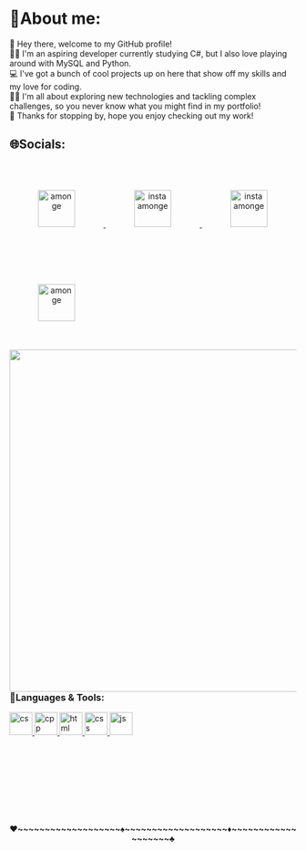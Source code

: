 <h1>🎲About me: </h1>
<p1>🎉 Hey there, welcome to my GitHub profile!  
<br>🐱‍💻 I'm an aspiring developer currently studying C#, but I also love playing around with MySQL and Python. 
<br>💻 I've got a bunch of cool projects up on here that show off my skills and my love for coding. 
<br>👨‍💻 I'm all about exploring new technologies and tackling complex challenges, so you never know what you might find in my portfolio! 
<br>👋 Thanks for stopping by, hope you enjoy checking out my work! </p1>
<h2>🌐Socials:</h2>
<p2 align="center"> 
<a href = "https://www.youtube.com/@dicey2908/featured">
<img  width = 65px  height=65px alt = "amonge" style="padding:50px;" src="https://www.freepnglogos.com/uploads/official-youtube-logo-png-18.png" />
</a>
<a href= "https://www.instagram.com/dice_enjoyer/">
<img  "width = 65px  height=65 alt = "insta amonge" style="padding:50px;" src="https://upload.wikimedia.org/wikipedia/commons/thumb/a/a5/Instagram_icon.png/1024px-Instagram_icon.png" />
</a>
<a href= "https://www.linkedin.com/in/hristiyan-cholpanov-476a9b26b/">
<img  "width = 65px  height=65 style="padding:50px;"  alt = "insta amonge" src="https://upload.wikimedia.org/wikipedia/commons/thumb/8/81/LinkedIn_icon.svg/1200px-LinkedIn_icon.svg.png" />
</a>
<a href = "https://dicey8.itch.io">
<img  width = 65px  height=65px alt = "amonge" style="padding:50px;" src="https://static-00.iconduck.com/assets.00/itch-io-icon-512x512-wwio9bi8.png" />
</a>
</p2>



<img align = "right" width="600" src="https://images-wixmp-ed30a86b8c4ca887773594c2.wixmp.com/f/d5a30244-7dcd-4acc-a472-cbd2bd37a1dc/d9bzdfr-a8f3182d-af2e-458c-8911-4e31f2764fda.gif?token=eyJ0eXAiOiJKV1QiLCJhbGciOiJIUzI1NiJ9.eyJzdWIiOiJ1cm46YXBwOjdlMGQxODg5ODIyNjQzNzNhNWYwZDQxNWVhMGQyNmUwIiwiaXNzIjoidXJuOmFwcDo3ZTBkMTg4OTgyMjY0MzczYTVmMGQ0MTVlYTBkMjZlMCIsIm9iaiI6W1t7InBhdGgiOiJcL2ZcL2Q1YTMwMjQ0LTdkY2QtNGFjYy1hNDcyLWNiZDJiZDM3YTFkY1wvZDliemRmci1hOGYzMTgyZC1hZjJlLTQ1OGMtODkxMS00ZTMxZjI3NjRmZGEuZ2lmIn1dXSwiYXVkIjpbInVybjpzZXJ2aWNlOmZpbGUuZG93bmxvYWQiXX0.aTnZYYN_dCMj50kuLcAddNCOl-Kp3iI8yN-V6G5B_l4" />
<br>
<br>
<br>
<br>
<h3 align="left" >🧰Languages & Tools: </h3>
<p align="left"> 
<a href="https://www.w3schools.com/cs/index.php" target="_blank" rel="noreferrer"> 
<img src="https://cdn.jsdelivr.net/gh/devicons/devicon/icons/csharp/csharp-original.svg" alt="cs" width="40" height="40"/> 
</a> 
<a href="https://www.w3schools.com/cpp/" target="_blank" rel="noreferrer"> 
<img src="https://cdn.jsdelivr.net/gh/devicons/devicon/icons/cplusplus/cplusplus-original.svg" alt="cpp" width="40" height="40"/> 
</a> 
<a href="https://www.w3schools.com/html/default.asp" target="_blank" rel="noreferrer"> 
<img src="https://cdn.jsdelivr.net/gh/devicons/devicon/icons/html5/html5-original.svg" alt="html" width="40" height="40"/> 
</a>
<a href="https://www.w3schools.com/css/default.asp" target="_blank" rel="noreferrer"> 
<img src="https://cdn.jsdelivr.net/gh/devicons/devicon/icons/css3/css3-original.svg" alt="css" width="40" height="40"/> 
</a>
<a href="https://www.w3schools.com/js/default.asp" target="_blank" rel="noreferrer"> 
<img src="https://cdn.jsdelivr.net/gh/devicons/devicon/icons/javascript/javascript-original.svg" alt="js" width="40" height="40"/> 
</a> 
</a>
</p>
<br>
<br>
<br>
<br>
<br>
<br>
<br>
<h4 align="center" >♥️~~~~~~~~~~~~~~~~~~~♠️~~~~~~~~~~~~~~~~~~~♦️~~~~~~~~~~~~~~~~~~~♣️</h4>
      
